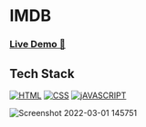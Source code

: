 # IMDB

### <a href= https://saikumar-27.github.io/IMDB/ target="_blank">**Live Demo 🚀**</a>

## Tech Stack

[![HTML](https://img.shields.io/badge/HTML5-E34F26?style=for-the-badge&logo=html5&logoColor=white)](https://www.w3schools.com/html/)
[![CSS](https://img.shields.io/badge/CSS3-1572B6?style=for-the-badge&logo=css3&logoColor=white)](https://www.w3schools.com/css/)
[![jAVASCRIPT](https://img.shields.io/badge/JavaScript-323330?style=for-the-badge&logo=javascript&logoColor=F7DF1E)](https://developer.mozilla.org/en-US/docs/Web/JavaScript)


![Screenshot 2022-03-01 145751](https://user-images.githubusercontent.com/77429211/156142460-14474fe0-90ae-4253-b892-43aae37d8876.png)



